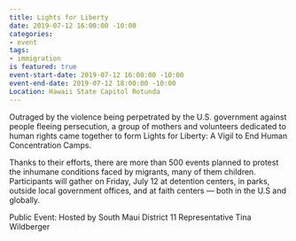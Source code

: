 ```yaml
---
title: Lights for Liberty
date: 2019-07-12 16:00:00 -10:00
categories:
- event
tags:
- immigration
is featured: true
event-start-date: 2019-07-12 16:00:00 -10:00
event-end-date: 2019-07-12 18:00:00 -10:00
Location: Hawaii State Capitol Rotunda
---
```


Outraged by the violence being perpetrated by the U.S. government against people fleeing persecution, a group of mothers and volunteers dedicated to human rights came together to form Lights for Liberty: A Vigil to End Human Concentration Camps. 

Thanks to their efforts, there are more than 500 events planned to protest the inhumane conditions faced by migrants, many of them children. Participants will gather on Friday, July 12 at detention centers, in parks, outside local government offices, and at faith centers — both in the U.S and globally. 

Public Event: Hosted by South Maui District 11 Representative Tina Wildberger